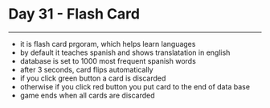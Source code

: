 # Day 31 - Flash Card
***

- it is flash card prgoram, which helps learn languages 
- by default it teaches spanish and shows translatation in english
- database is set to 1000 most frequent spanish words 
- after 3 seconds, card flips automatically 
- if you click green button a card is discarded
- otherwise if you click red button you put card to the end of data base
- game ends when all cards are discarded 